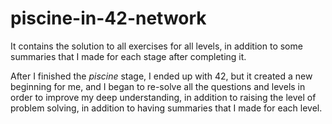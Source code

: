 # piscine-in-42-network
It contains the solution to all exercises for all levels, in addition to some summaries that I made for each stage after completing it.

After I finished the *piscine* stage, I ended up with 42, but it created a new beginning for me, and I began to re-solve all the questions and levels in order to improve my deep understanding, in addition to raising the level of problem solving, in addition to having summaries that I made for each level.

